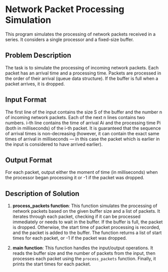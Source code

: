 # Network Packet Processing Simulation

This program simulates the processing of network packets received in a series. It considers a single processor and a fixed-size buffer.

## Problem Description

The task is to simulate the processing of incoming network packets. Each packet has an arrival time and a processing time. Packets are processed in the order of their arrival (queue data structure). If the buffer is full when a packet arrives, it is dropped.

## Input Format
The first line of the input contains the size S of the buffer and the number n of incoming network packets. Each of the next n lines contains two numbers. i-th line contains the time of arrival Ai and the processing time Pi (both in milliseconds) of the i-th packet. It is guaranteed that the sequence of arrival times is non-decreasing (however, it can contain the exact same times of arrival in milliseconds — in this case the packet which is earlier in the input is considered to have arrived earlier).

## Output Format

For each packet, output either the moment of time (in milliseconds) when the processor began processing it or -1 if the packet was dropped.

## Description of Solution

1. **process_packets function**: This function simulates the processing of network packets based on the given buffer size and a list of packets. It iterates through each packet, checking if it can be processed immediately or needs to wait in the buffer. If the buffer is full, the packet is dropped. Otherwise, the start time of packet processing is recorded, and the packet is added to the buffer. The function returns a list of start times for each packet, or -1 if the packet was dropped.

2. **main function**: This function handles the input/output operations. It reads the buffer size and the number of packets from the input, then processes each packet using the `process_packets` function. Finally, it prints the start times for each packet.
